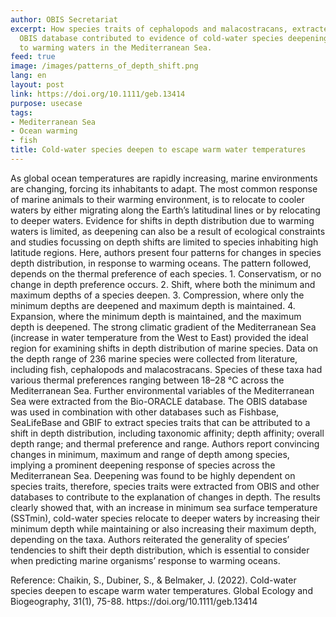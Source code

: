 ```yaml
---
author: OBIS Secretariat
excerpt: How species traits of cephalopods and malacostracans, extracted from the
  OBIS database contributed to evidence of cold-water species deepening in response
  to warming waters in the Mediterranean Sea.
feed: true
image: /images/patterns_of_depth_shift.png
lang: en
layout: post
link: https://doi.org/10.1111/geb.13414
purpose: usecase
tags:
- Mediterranean Sea
- Ocean warming
- fish
title: Cold-water species deepen to escape warm water temperatures
---
```


<p>As global ocean temperatures are rapidly increasing, marine environments are changing, forcing its inhabitants to adapt. The most common response of marine animals to their warming environment, is to relocate to cooler waters by either migrating along the Earth’s latitudinal lines or by relocating to deeper waters. Evidence for shifts in depth distribution due to warming waters is limited, as deepening can also be a result of ecological constraints and studies focussing on depth shifts are limited to species inhabiting high latitude regions. Here, authors present four patterns for changes in species depth distribution, in response to warming oceans. The pattern followed, depends on the thermal preference of each species. 1. Conservatism, or no change in depth preference occurs. 2. Shift, where both the minimum and maximum depths of a species deepen. 3. Compression, where only the minimum depths are deepened and maximum depth is maintained. 4. Expansion, where the minimum depth is maintained, and the maximum depth is deepened. The strong climatic gradient of the Mediterranean Sea (increase in water temperature from the West to East) provided the ideal region for examining shifts in depth distribution of marine species. Data on the depth range of 236 marine species were collected from literature, including fish, cephalopods and malacostracans. Species of these taxa had various thermal preferences ranging between 18–28 °C across the Mediterranean Sea. Further environmental variables of the Mediterranean Sea were extracted from the Bio-ORACLE database. The OBIS database was used in combination with other databases such as Fishbase, SeaLifeBase and GBIF to extract species traits that can be attributed to a shift in depth distribution, including taxonomic affinity; depth affinity; overall depth range; and thermal preference and range. Authors report convincing changes in minimum, maximum and range of depth among species, implying a prominent deepening response of species across the Mediterranean Sea. Deepening was found to be highly dependent on species traits, therefore, species traits were extracted from OBIS and other databases to contribute to the explanation of changes in depth. The results clearly showed that, with an increase in minimum sea surface temperature (SSTmin), cold-water species relocate to deeper waters by increasing their minimum depth while maintaining or also increasing their maximum depth, depending on the taxa. Authors reiterated the generality of species’ tendencies to shift their depth distribution, which is essential to consider when predicting marine organisms’ response to warming oceans.</p>

<p>Reference: Chaikin, S., Dubiner, S., & Belmaker, J. (2022). Cold-water species deepen to escape warm water temperatures. Global Ecology and Biogeography, 31(1), 75-88. 
https://doi.org/10.1111/geb.13414</p>